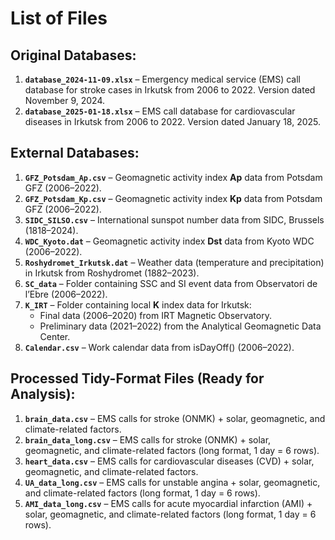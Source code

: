 # **List of Files**  

## **Original Databases:**  
1. **`database_2024-11-09.xlsx`** – Emergency medical service (EMS) call database for stroke cases in Irkutsk from 2006 to 2022. Version dated November 9, 2024.  
2. **`database_2025-01-18.xlsx`** – EMS call database for cardiovascular diseases in Irkutsk from 2006 to 2022. Version dated January 18, 2025.  

## **External Databases:**  
1. **`GFZ_Potsdam_Ap.csv`** – Geomagnetic activity index **Ap** data from Potsdam GFZ (2006–2022).  
2. **`GFZ_Potsdam_Kp.csv`** – Geomagnetic activity index **Kp** data from Potsdam GFZ (2006–2022).  
3. **`SIDC_SILSO.csv`** – International sunspot number data from SIDC, Brussels (1818–2024).  
4. **`WDC_Kyoto.dat`** – Geomagnetic activity index **Dst** data from Kyoto WDC (2006–2022).  
5. **`Roshydromet_Irkutsk.dat`** – Weather data (temperature and precipitation) in Irkutsk from Roshydromet (1882–2023).  
6. **`SC_data`** – Folder containing SSC and SI event data from Observatori de l’Ebre (2006–2022).  
7. **`K_IRT`** – Folder containing local **K** index data for Irkutsk:  
   - Final data (2006–2020) from IRT Magnetic Observatory.  
   - Preliminary data (2021–2022) from the Analytical Geomagnetic Data Center.  
8. **`Calendar.csv`** – Work calendar data from isDayOff() (2006–2022).  

## **Processed Tidy-Format Files (Ready for Analysis):**  
1. **`brain_data.csv`** – EMS calls for stroke (ONMK) + solar, geomagnetic, and climate-related factors.  
2. **`brain_data_long.csv`** – EMS calls for stroke (ONMK) + solar, geomagnetic, and climate-related factors (long format, 1 day = 6 rows).  
3. **`heart_data.csv`** – EMS calls for cardiovascular diseases (CVD) + solar, geomagnetic, and climate-related factors.  
4. **`UA_data_long.csv`** – EMS calls for unstable angina + solar, geomagnetic, and climate-related factors (long format, 1 day = 6 rows).  
5. **`AMI_data_long.csv`** – EMS calls for acute myocardial infarction (AMI) + solar, geomagnetic, and climate-related factors (long format, 1 day = 6 rows).  

